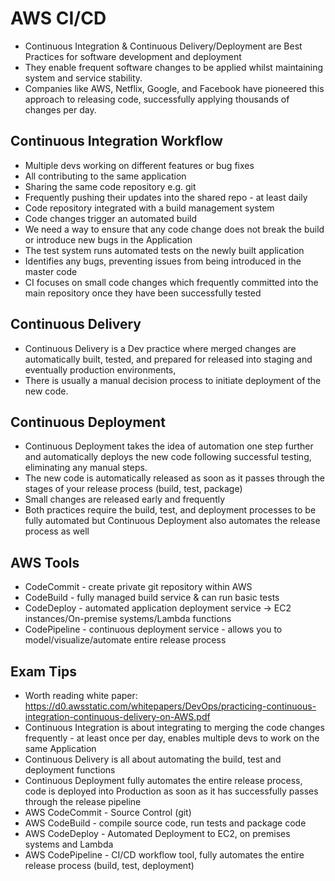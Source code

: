 # AWS CI/CD

* Continuous Integration & Continuous Delivery/Deployment are Best Practices for software
development and deployment
* They enable frequent software changes to be applied whilst maintaining system and service stability.
* Companies like AWS, Netflix, Google, and Facebook have pioneered this approach to releasing code,
successfully applying thousands of changes per day.

## Continuous Integration Workflow

* Multiple devs working on different features or bug fixes
* All contributing to the same application
* Sharing the same code repository e.g. git
* Frequently pushing their updates into the shared repo - at least daily
* Code repository integrated with a build management system
* Code changes trigger an automated build
* We need a way to ensure that any code change does not break the build or introduce new bugs in the Application
* The test system runs automated tests on the newly built application
* Identifies any bugs, preventing issues from being introduced in the master code
* CI focuses on small code changes which frequently committed into the main repository once they have been successfully tested

## Continuous Delivery

* Continuous Delivery is a Dev practice where merged changes are automatically built, tested, and
prepared for released into staging and eventually production environments,
* There is usually a manual decision  process to initiate deployment of the new code.

## Continuous Deployment

* Continuous Deployment takes the idea of automation one step further and automatically deploys
the new code following successful testing, eliminating any manual steps.
* The new code is automatically released as soon as it passes through the stages of your release process (build, test, package)
* Small changes are released early and frequently
* Both practices require the build, test, and deployment processes to be fully automated but Continuous Deployment
also automates the release process as well

## AWS Tools

* CodeCommit - create private git repository within AWS
* CodeBuild - fully managed build service & can run basic tests
* CodeDeploy - automated application deployment service -> EC2 instances/On-premise systems/Lambda functions
* CodePipeline - continuous deployment service - allows you to model/visualize/automate entire release process

## Exam Tips

* Worth reading white paper: https://d0.awsstatic.com/whitepapers/DevOps/practicing-continuous-integration-continuous-delivery-on-AWS.pdf
* Continuous Integration is about integrating to merging the code changes frequently - at least once per day, enables multiple devs to work on the same Application
* Continuous Delivery is all about automating the build, test and deployment functions
* Continuous Deployment fully automates the entire release process, code is deployed into Production as soon as it has successfully passes through the release pipeline
* AWS CodeCommit - Source Control (git)
* AWS CodeBuild - compile source code, run tests and package code
* AWS CodeDeploy - Automated Deployment to EC2, on premises systems and Lambda
* AWS CodePipeline - CI/CD workflow tool, fully automates the entire release process (build, test, deployment)
